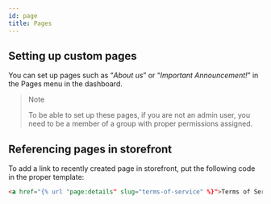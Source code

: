 ```yaml
---
id: page
title: Pages
---
```


## Setting up custom pages

You can set up pages such as “_About us_” or “_Important Announcement!_” in the Pages menu in the dashboard. 

> Note 
> 
> To be able to set up these pages, if you are not an admin user, you need to be a member of a group with proper permissions assigned.


## Referencing pages in storefront

To add a link to recently created page in storefront, put the following code in the proper template:

```html
<a href="{% url "page:details" slug="terms-of-service" %}">Terms of Service</a>
```